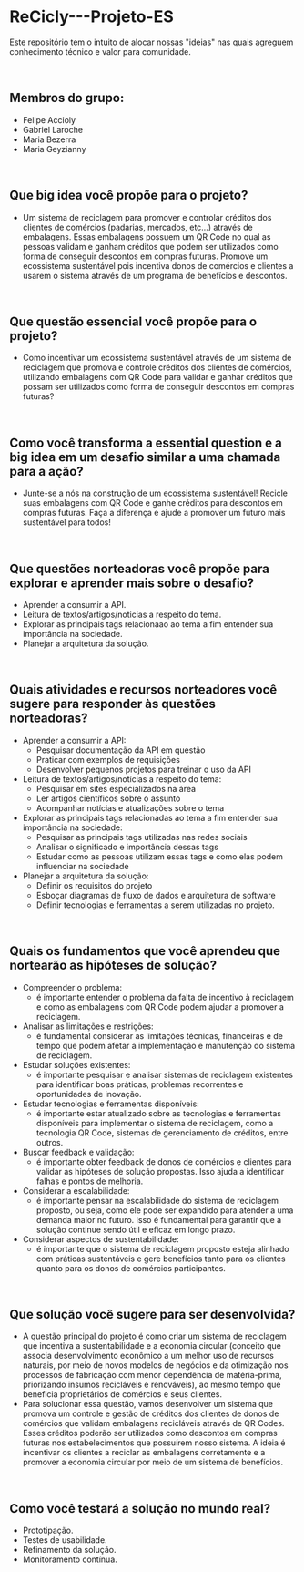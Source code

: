 # ReCicly---Projeto-ES


Este repositório tem o intuito de alocar nossas "ideias" nas quais agreguem conhecimento técnico e valor para comunidade.

<br>

## Membros do grupo:
- Felipe Accioly  
- Gabriel Laroche  
- Maria Bezerra  
- Maria Geyzianny  

<br>

## ​Que big idea você propõe para o projeto?
- Um sistema de reciclagem para promover e controlar créditos dos clientes de comércios (padarias, mercados, etc…) através de embalagens. Essas embalagens possuem um QR Code no qual as pessoas validam e ganham créditos que podem ser utilizados como forma de conseguir descontos em compras futuras. Promove um ecossistema sustentável pois incentiva donos de comércios e clientes a usarem o sistema através de um programa de benefícios e descontos.

<br>

## Que questão essencial você propõe para o projeto?
- Como incentivar um ecossistema sustentável através de um sistema de reciclagem que promova e controle créditos dos clientes de comércios, utilizando embalagens com QR Code para validar e ganhar créditos que possam ser utilizados como forma de conseguir descontos em compras futuras?

<br>

## Como você transforma a essential question e a big idea em um desafio similar a uma chamada para a ação?
- Junte-se a nós na construção de um ecossistema sustentável! Recicle suas embalagens com QR Code e ganhe créditos para descontos em compras futuras. Faça a diferença e ajude a promover um futuro mais sustentável para todos!

<br>

## Que questões norteadoras você propõe para explorar e aprender mais sobre o desafio?
- Aprender a consumir a API.
- Leitura de textos/artigos/noticias a respeito do tema.
- Explorar as principais tags relacionaao ao tema a fim entender sua importância na sociedade.
- Planejar a arquitetura da solução.

<br>

## Quais atividades e recursos norteadores você sugere para responder às questões norteadoras?
- Aprender a consumir a API:
  * Pesquisar documentação da API em questão
  *  Praticar com exemplos de requisições
  *  Desenvolver pequenos projetos para treinar o uso da API
- Leitura de textos/artigos/notícias a respeito do tema:
  *  Pesquisar em sites especializados na área
  *  Ler artigos científicos sobre o assunto
  *  Acompanhar notícias e atualizações sobre o tema
- Explorar as principais tags relacionadas ao tema a fim entender sua importância na sociedade:
  *  Pesquisar as principais tags utilizadas nas redes sociais
  * Analisar o significado e importância dessas tags
  *  Estudar como as pessoas utilizam essas tags e como elas podem influenciar na sociedade
- Planejar a arquitetura da solução:
  * Definir os requisitos do projeto
  * Esboçar diagramas de fluxo de dados e arquitetura de software
  * Definir tecnologias e ferramentas a serem utilizadas no projeto.

<br>

## Quais os fundamentos que você aprendeu que nortearão as hipóteses de solução?
- Compreender o problema: 
  * é importante entender o problema da falta de incentivo à reciclagem e como as embalagens com QR Code podem ajudar a promover a reciclagem.
- Analisar as limitações e restrições: 
  * é fundamental considerar as limitações técnicas, financeiras e de tempo que podem afetar a implementação e manutenção do sistema de reciclagem.
- Estudar soluções existentes: 
  * é importante pesquisar e analisar sistemas de reciclagem existentes para identificar boas práticas, problemas recorrentes e oportunidades de inovação.
- Estudar tecnologias e ferramentas disponíveis:
  * é importante estar atualizado sobre as tecnologias e ferramentas disponíveis para implementar o sistema de reciclagem, como a tecnologia QR Code, sistemas de gerenciamento de créditos, entre outros.
- Buscar feedback e validação: 
  * é importante obter feedback de donos de comércios e clientes para validar as hipóteses de solução propostas. Isso ajuda a identificar falhas e pontos de melhoria.
- Considerar a escalabilidade:
  * é importante pensar na escalabilidade do sistema de reciclagem proposto, ou seja, como ele pode ser expandido para atender a uma demanda maior no futuro. Isso é fundamental para garantir que a solução continue sendo útil e eficaz em longo prazo.
- Considerar aspectos de sustentabilidade:
  * é importante que o sistema de reciclagem proposto esteja alinhado com práticas sustentáveis e gere benefícios tanto para os clientes quanto para os donos de comércios participantes.

<br>

## Que solução você sugere para ser desenvolvida?

* A questão principal do projeto é como criar um sistema de reciclagem que incentiva a sustentabilidade e a economia circular (conceito que associa desenvolvimento econômico a um melhor uso de recursos naturais, por meio de novos modelos de negócios e da otimização nos processos de fabricação com menor dependência de matéria-prima, priorizando insumos recicláveis e renováveis), ao mesmo tempo que beneficia proprietários de comércios e seus clientes.
* Para solucionar essa questão, vamos desenvolver um sistema que promova um controle e gestão de créditos dos clientes de donos de comércios que validam embalagens recicláveis através de QR Codes. Esses créditos poderão ser utilizados como descontos em compras futuras nos estabelecimentos que possuírem nosso sistema. A ideia é incentivar os clientes a reciclar as embalagens corretamente e a promover a economia circular por meio de um sistema de benefícios.

<br>

## Como você testará a solução no mundo real?

- Prototipação.
- Testes de usabilidade.
- Refinamento da solução.
- Monitoramento contínua.
